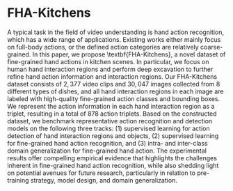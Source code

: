 # FHA-Kitchens
A typical task in the field of video understanding is hand action recognition, which has a wide range of applications. Existing works either mainly focus on full-body actions, or the defined action categories are relatively coarse-grained. In this paper, we propose \textbf{FHA-Kitchens}, a novel dataset of fine-grained hand actions in kitchen scenes. In particular, we focus on human hand interaction regions and perform deep excavation to further refine hand action information and interaction regions. Our FHA-Kitchens dataset consists of $2,377$ video clips and $30,047$ images collected from $8$ different types of dishes, and all hand interaction regions in each image are labeled with high-quality fine-grained action classes and bounding boxes. We represent the action information in each hand interaction region as a triplet, resulting in a total of $878$ action triplets. Based on the constructed dataset, we benchmark representative action recognition and detection models on the following three tracks: (1) supervised learning for action detection of hand interaction regions and objects, (2) supervised learning for fine-grained hand action recognition, and (3) intra- and inter-class domain generalization for fine-grained hand action. The experimental results offer compelling empirical evidence that highlights the challenges inherent in fine-grained hand action recognition, while also shedding light on potential avenues for future research, particularly in relation to pre-training strategy, model design, and domain generalization.
